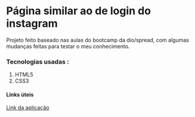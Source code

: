 # Página similar ao de login do instagram



Projeto feito baseado nas aulas do bootcamp da dio/spread, com algumas mudanças feitas para testar o meu conhecimento.

### Tecnologias usadas :

1. HTML5
2. CSS3

#### Links úteis 

[Link da aplicação](https://wellyngtonsouza.github.io/pagina-de-login-similar-do-instagram-/)
